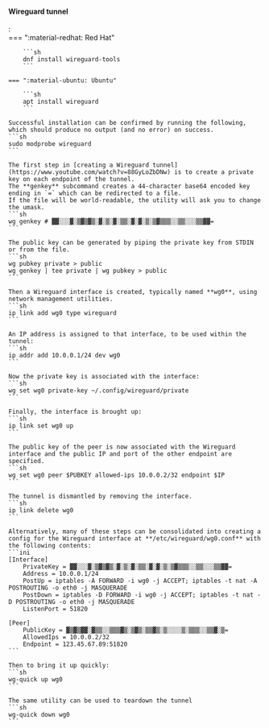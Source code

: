 #### Wireguard tunnel
:   
    === ":material-redhat: Red Hat"

        ```sh
        dnf install wireguard-tools
        ```

    === ":material-ubuntu: Ubuntu"

        ```sh
        apt install wireguard
        ```

    Successful installation can be confirmed by running the following, which should produce no output (and no error) on success.
    ```sh
    sudo modprobe wireguard
    ```

    The first step in [creating a Wireguard tunnel](https://www.youtube.com/watch?v=88GyLoZbDNw) is to create a private key on each endpoint of the tunnel.
    The **genkey** subcommand creates a 44-character base64 encoded key ending in `=` which can be redirected to a file.
    If the file will be world-readable, the utility will ask you to change the umask.
    ```sh
    wg genkey # ▓▓░░░▓░▒▓▒▓▒░▓░▒░▓░▒▒░▓░▓░▒░▒▓▒▒▒░░▒▒░░░▒▒▓▓=
    ```

    The public key can be generated by piping the private key from STDIN or from the file.
    ```sh
    wg pubkey private > public
    wg genkey | tee private | wg pubkey > public
    ```

    Then a Wireguard interface is created, typically named **wg0**, using network management utilities.
    ```sh
    ip link add wg0 type wireguard
    ```

    An IP address is assigned to that interface, to be used within the tunnel:
    ```sh
    ip addr add 10.0.0.1/24 dev wg0
    ```

    Now the private key is associated with the interface:
    ```sh
    wg set wg0 private-key ~/.config/wireguard/private
    ```

    Finally, the interface is brought up:
    ```sh
    ip link set wg0 up
    ```

    The public key of the peer is now associated with the Wireguard interface and the public IP and port of the other endpoint are specified.
    ```sh
    wg set wg0 peer $PUBKEY allowed-ips 10.0.0.2/32 endpoint $IP
    ```

    The tunnel is dismantled by removing the interface.
    ```sh
    ip link delete wg0
    ```

    Alternatively, many of these steps can be consolidated into creating a config for the Wireguard interface at **/etc/wireguard/wg0.conf** with the following contents:
    ```ini
    [Interface]
        PrivateKey = ▓▓░░░▓░▒▓▒▓▒░▓░▒░▓░▒▒░▓░▓░▒░▒▓▒▒▒░░▒▒░░░▒▒▓▓=
        Address = 10.0.0.1/24
        PostUp = iptables -A FORWARD -i wg0 -j ACCEPT; iptables -t nat -A POSTROUTING -o eth0 -j MASQUERADE
        PostDown = iptables -D FORWARD -i wg0 -j ACCEPT; iptables -t nat -D POSTROUTING -o eth0 -j MASQUERADE
        ListenPort = 51820

    [Peer]
        PublicKey = ▓▒▓▒▓▓░▓▒▒░░▒▒▒▓▒░▒▓▒░▒▒▓▒░▒░░░░▒░▒▒▒░░▒▒▓░▒=
        AllowedIps = 10.0.0.2/32
        Endpoint = 123.45.67.89:51820
    ```

    Then to bring it up quickly:
    ```sh
    wg-quick up wg0
    ```

    The same utility can be used to teardown the tunnel
    ```sh
    wg-quick down wg0
    ```

    